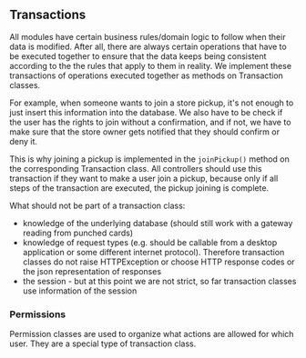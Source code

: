 ## Transactions

All modules have certain business rules/domain logic to follow when their data is modified. After all, there are always
certain operations that have to be executed together to ensure that the data keeps being consistent according to the
the rules that apply to them in reality. We implement these transactions of operations executed together as methods on
Transaction classes.

For example, when someone wants to join a store pickup, it's not enough to just insert this information into the
database. We also have to be check if the user has the rights to join without a confirmation, and if not, we have to
make sure that the store owner gets notified that they should confirm or deny it.

This is why joining a pickup is implemented in the `joinPickup()` method on the corresponding Transaction class. All
controllers should use this transaction if they want to make a user join a pickup, because only if all steps of the
transaction are executed, the pickup joining is complete.

What should not be part of a transaction class:

* knowledge of the underlying database (should still work with a gateway reading from punched cards)
* knowledge of request types (e.g. should be callable from a desktop application or some different internet protocol). Therefore transaction classes do not raise HTTPException or choose HTTP response codes or the json representation of responses
* the session - but at this point we are not strict, so far transaction classes use information of the session

### Permissions

Permission classes are used to organize what actions are allowed for which user.
They are a special type of transaction class.
